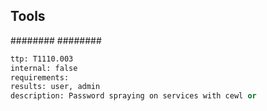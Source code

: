 

## Tools
########
########

```meta
ttp: T1110.003
internal: false
requirements:
results: user, admin
description: Password spraying on services with cewl or 
```